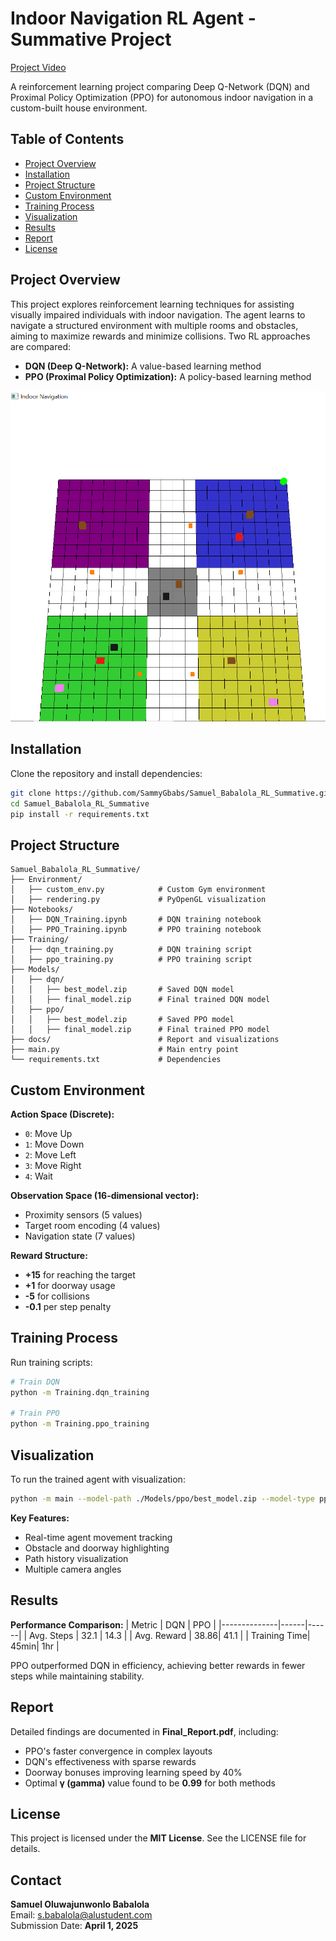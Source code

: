 # Indoor Navigation RL Agent - Summative Project

[Project Video](https://drive.google.com/file/d/1spGp9PRDBwnUUeGqmQoyrbpl3z5n_hUi/view?usp=sharing)

A reinforcement learning project comparing Deep Q-Network (DQN) and Proximal Policy Optimization (PPO) for autonomous indoor navigation in a custom-built house environment.

## Table of Contents
- [Project Overview](#project-overview)
- [Installation](#installation)
- [Project Structure](#project-structure)
- [Custom Environment](#custom-environment)
- [Training Process](#training-process)
- [Visualization](#visualization)
- [Results](#results)
- [Report](#report)
- [License](#license)

## Project Overview
This project explores reinforcement learning techniques for assisting visually impaired individuals with indoor navigation. The agent learns to navigate a structured environment with multiple rooms and obstacles, aiming to maximize rewards and minimize collisions. Two RL approaches are compared:
- **DQN (Deep Q-Network):** A value-based learning method
- **PPO (Proximal Policy Optimization):** A policy-based learning method

![Environment Visualization](docs/environment_preview.png)

## Installation
Clone the repository and install dependencies:
```bash
git clone https://github.com/SammyGbabs/Samuel_Babalola_RL_Summative.git
cd Samuel_Babalola_RL_Summative
pip install -r requirements.txt
```

## Project Structure
```
Samuel_Babalola_RL_Summative/
├── Environment/
│   ├── custom_env.py            # Custom Gym environment
│   ├── rendering.py             # PyOpenGL visualization
├── Notebooks/
│   ├── DQN_Training.ipynb       # DQN training notebook
│   ├── PPO_Training.ipynb       # PPO training notebook  
├── Training/
│   ├── dqn_training.py          # DQN training script
│   ├── ppo_training.py          # PPO training script
├── Models/
│   ├── dqn/
│   │   ├── best_model.zip       # Saved DQN model
│   │   ├── final_model.zip      # Final trained DQN model
│   ├── ppo/
│   │   ├── best_model.zip       # Saved PPO model
│   │   ├── final_model.zip      # Final trained PPO model
├── docs/                        # Report and visualizations
├── main.py                      # Main entry point
└── requirements.txt             # Dependencies
```

## Custom Environment
**Action Space (Discrete):**
- `0`: Move Up
- `1`: Move Down
- `2`: Move Left
- `3`: Move Right
- `4`: Wait

**Observation Space (16-dimensional vector):**
- Proximity sensors (5 values)
- Target room encoding (4 values)
- Navigation state (7 values)

**Reward Structure:**
- **+15** for reaching the target
- **+1** for doorway usage
- **-5** for collisions
- **-0.1** per step penalty

## Training Process
Run training scripts:
```bash
# Train DQN
python -m Training.dqn_training

# Train PPO
python -m Training.ppo_training
```

## Visualization
To run the trained agent with visualization:
```bash
python -m main --model-path ./Models/ppo/best_model.zip --model-type ppo --fps 2 --step-delay 0.5
```
**Key Features:**
- Real-time agent movement tracking
- Obstacle and doorway highlighting
- Path history visualization
- Multiple camera angles

## Results
**Performance Comparison:**
| Metric        | DQN  | PPO  |
|--------------|------|------|
| Avg. Steps   | 32.1 | 14.3 |
| Avg. Reward  | 38.86| 41.1 |
| Training Time| 45min| 1hr  |

PPO outperformed DQN in efficiency, achieving better rewards in fewer steps while maintaining stability.

## Report
Detailed findings are documented in **Final_Report.pdf**, including:
- PPO's faster convergence in complex layouts
- DQN's effectiveness with sparse rewards
- Doorway bonuses improving learning speed by 40%
- Optimal **γ (gamma)** value found to be **0.99** for both methods

## License
This project is licensed under the **MIT License**. See the LICENSE file for details.

## Contact
**Samuel Oluwajunwonlo Babalola**  
Email: [s.babalola@alustudent.com](mailto:s.babalola@alustudent.com)  
Submission Date: **April 1, 2025**